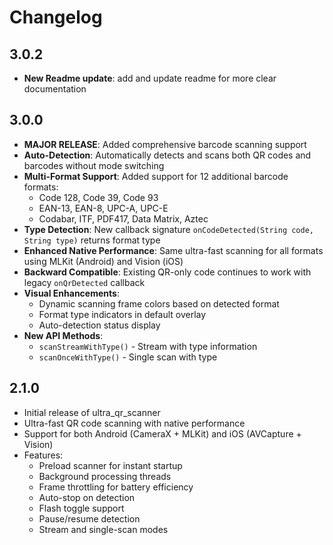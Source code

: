 # Changelog
## 3.0.2
* **New Readme update**: add and update readme for more clear documentation 
## 3.0.0
* **MAJOR RELEASE**: Added comprehensive barcode scanning support
* **Auto-Detection**: Automatically detects and scans both QR codes and barcodes without mode switching
* **Multi-Format Support**: Added support for 12 additional barcode formats:
  - Code 128, Code 39, Code 93
  - EAN-13, EAN-8, UPC-A, UPC-E
  - Codabar, ITF, PDF417, Data Matrix, Aztec
* **Type Detection**: New callback signature `onCodeDetected(String code, String type)` returns format type
* **Enhanced Native Performance**: Same ultra-fast scanning for all formats using MLKit (Android) and Vision (iOS)
* **Backward Compatible**: Existing QR-only code continues to work with legacy `onQrDetected` callback
* **Visual Enhancements**:
  - Dynamic scanning frame colors based on detected format
  - Format type indicators in default overlay
  - Auto-detection status display
* **New API Methods**:
  - `scanStreamWithType()` - Stream with type information
  - `scanOnceWithType()` - Single scan with type

## 2.1.0
* Initial release of ultra_qr_scanner
* Ultra-fast QR code scanning with native performance
* Support for both Android (CameraX + MLKit) and iOS (AVCapture + Vision)
* Features:
    - Preload scanner for instant startup
    - Background processing threads
    - Frame throttling for battery efficiency
    - Auto-stop on detection
    - Flash toggle support
    - Pause/resume detection
    - Stream and single-scan modes

